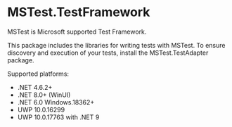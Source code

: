 # MSTest.TestFramework

MSTest is Microsoft supported Test Framework.

This package includes the libraries for writing tests with MSTest. To ensure discovery and execution of your tests, install the MSTest.TestAdapter package.

Supported platforms:

- .NET 4.6.2+
- .NET 8.0+ (WinUI)
- .NET 6.0 Windows.18362+
- UWP 10.0.16299
- UWP 10.0.17763 with .NET 9
